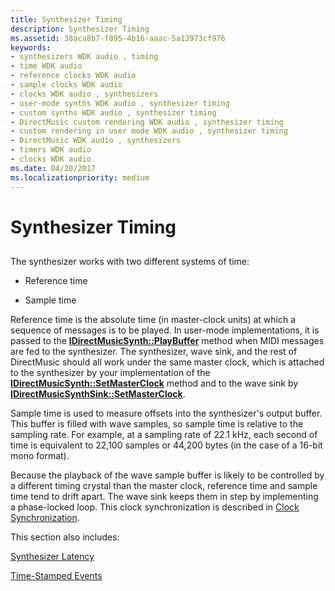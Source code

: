 ```yaml
---
title: Synthesizer Timing
description: Synthesizer Timing
ms.assetid: 38aca8b7-f895-4b16-aaac-5a13973cf976
keywords:
- synthesizers WDK audio , timing
- time WDK audio
- reference clocks WDK audio
- sample clocks WDK audio
- clocks WDK audio , synthesizers
- user-mode synths WDK audio , synthesizer timing
- custom synths WDK audio , synthesizer timing
- DirectMusic custom rendering WDK audio , synthesizer timing
- custom rendering in user mode WDK audio , synthesizer timing
- DirectMusic WDK audio , synthesizers
- timers WDK audio
- clocks WDK audio
ms.date: 04/20/2017
ms.localizationpriority: medium
---
```


# Synthesizer Timing


## <span id="synthesizer_timing"></span><span id="SYNTHESIZER_TIMING"></span>


The synthesizer works with two different systems of time:

-   Reference time

-   Sample time

Reference time is the absolute time (in master-clock units) at which a sequence of messages is to be played. In user-mode implementations, it is passed to the [**IDirectMusicSynth::PlayBuffer**](/windows/win32/api/dmusics/nf-dmusics-idirectmusicsynth-playbuffer) method when MIDI messages are fed to the synthesizer. The synthesizer, wave sink, and the rest of DirectMusic should all work under the same master clock, which is attached to the synthesizer by your implementation of the [**IDirectMusicSynth::SetMasterClock**](/windows/win32/api/dmusics/nf-dmusics-idirectmusicsynth-setmasterclock) method and to the wave sink by [**IDirectMusicSynthSink::SetMasterClock**](/windows/win32/api/dmusics/nf-dmusics-idirectmusicsynthsink-setmasterclock).

Sample time is used to measure offsets into the synthesizer's output buffer. This buffer is filled with wave samples, so sample time is relative to the sampling rate. For example, at a sampling rate of 22.1 kHz, each second of time is equivalent to 22,100 samples or 44,200 bytes (in the case of a 16-bit mono format).

Because the playback of the wave sample buffer is likely to be controlled by a different timing crystal than the master clock, reference time and sample time tend to drift apart. The wave sink keeps them in step by implementing a phase-locked loop. This clock synchronization is described in [Clock Synchronization](clock-synchronization.md).

This section also includes:

[Synthesizer Latency](synthesizer-latency.md)

[Time-Stamped Events](time-stamped-events.md)

 

